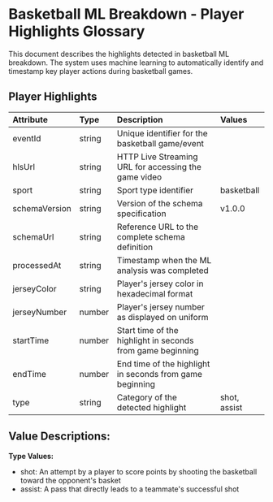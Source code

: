 # **Basketball ML Breakdown \- Player Highlights Glossary**

This document describes the highlights detected in basketball ML breakdown. The system uses machine learning to automatically identify and timestamp key player actions during basketball games.

## **Player Highlights**

| Attribute | Type | Description | Values |
| :---- | :---- | :---- | :---- |
| eventId | string | Unique identifier for the basketball game/event |  |
| hlsUrl | string | HTTP Live Streaming URL for accessing the game video |  |
| sport | string | Sport type identifier | basketball |
| schemaVersion | string | Version of the schema specification | v1.0.0 |
| schemaUrl | string | Reference URL to the complete schema definition |  |
| processedAt | string | Timestamp when the ML analysis was completed |  |
| jerseyColor | string | Player's jersey color in hexadecimal format |  |
| jerseyNumber | number | Player's jersey number as displayed on uniform |  |
| startTime | number | Start time of the highlight in seconds from game beginning |  |
| endTime | number | End time of the highlight in seconds from game beginning |  |
| type | string | Category of the detected highlight | shot, assist |

## **Value Descriptions:**

**Type Values:**

* shot: An attempt by a player to score points by shooting the basketball toward the opponent's basket  
* assist: A pass that directly leads to a teammate's successful shot